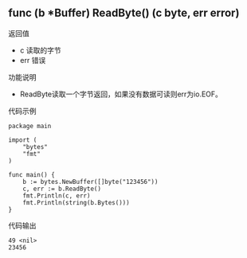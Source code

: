 ## func (b *Buffer) ReadByte() (c byte, err error)

返回值

- c 读取的字节
- err 错误

功能说明

- ReadByte读取一个字节返回，如果没有数据可读则err为io.EOF。

代码示例

	package main
	
	import (
		"bytes"
		"fmt"
	)
	
	func main() {
		b := bytes.NewBuffer([]byte("123456"))
		c, err := b.ReadByte()
		fmt.Println(c, err)
		fmt.Println(string(b.Bytes()))
	}
	
代码输出

	49 <nil>
	23456

